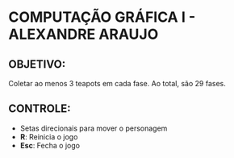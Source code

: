# COMPUTAÇÃO GRÁFICA I - ALEXANDRE ARAUJO

## OBJETIVO:

Coletar ao menos 3 teapots em cada fase.
Ao total, são 29 fases.

## CONTROLE:

- Setas direcionais para mover o personagem
- **R**: Reinicia o jogo
- **Esc**: Fecha o jogo

